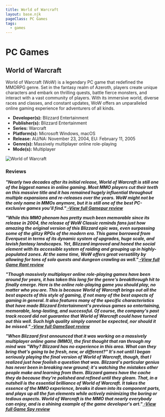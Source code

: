 ```yaml
---
title: World of Warcraft
layout: base.njk
pageClass: PC Games
tags:
  - games
---
```


<div class="games-header">
  <h1>PC Games</h1>
</div>
  <section class="grid-m">
        <article class="card-m">
            <div class="card__content-m">
                <h2 class="card__text-m">World of Warcraft</h2>
              <p class="card__text-m">
                World of Warcraft (WoW) is a legendary PC game that redefined the MMORPG genre. Set in the fantasy realm of Azeroth, players create unique characters and embark on thrilling quests, battle fierce monsters, and interact with a vast community of players. With its immersive world, diverse races and classes, and constant updates, WoW offers an unparalleled online gaming experience for adventurers of all kinds.
              </p>
              <ul>
                <li><strong>Developer(s):</strong> Blizzard Entertainment</li>
                <li><strong>Publisher(s):</strong> Blizzard Entertainment</li>
                <li><strong>Series:</strong> Warcraft</li>
                <li><strong>Platform(s):</strong> Microsoft Windows, macOS</li>
                <li><strong>Release:</strong> AU/NA: November 23, 2004, EU: February 11, 2005</li>
                <li><strong>Genre(s):</strong> Massively multiplayer online role-playing</li>
                <li><strong>Mode(s):</strong> Multiplayer</li>
              </ul>
            </div>
          </article>
          <article class="card-m">
            <div class="card__img-m">
              <img src="/images/pc2.png" alt="World of Warcraft">
            </div>
          </article>
  </section>
    <div class="game_reviews">
    <h3>Reviews</h3>
      <p>
        <strong><i>"Nearly two decades after its initial release, World of Warcraft is still one of the biggest names in online gaming. Most MMO players cut their teeth on this massive title and it has remained hugely influential throughout multiple expansions and re-releases over the years. WoW might not be the only name in MMOs anymore, but it is still one of the best PC-exclusive games you’ll find."<a href="https://www.gamepur.com/guides/the-ten-best-pc-exclusive-games-of-all-time" target="_blank" rel="noopener noreferrer"> -View full Gamepur review</a></i></strong>
      </p>
      <p>   
        <strong><i>"While this MMO phenom has pretty much been memorable since its release in 2004, the release of WoW Classic reminds fans just how amazing the original version of this Blizzard epic was, even surpassing some of the glitzy RPGs of the modern era. This game borrowed from Everquest in terms of its dynamic system of upgrades, huge scale, and lavish fantasy landscapes. Yet, Blizzard improved and honed the social element with its accessible system of raiding and grouping up in highly-populated zones. At the same time, WoW offers great versatility by allowing for tons of solo quests and dungeon crawling as well."<a href="https://gamerant.com/pc-games-cant-play-console/#sim-city-3000" target="_blank" rel="noopener noreferrer"> -View full Game Rant review</a></i></strong>
      </p>
      <p>
        <strong><i>"Though massively multiplayer online role-playing games have been around for years, it has taken this long for the genre's breakthrough hit to finally emerge. Here is the online role-playing game you should play, no matter who you are. This is because World of Warcraft brings out all the best aspects of this style of gaming, if not many of the best aspects of gaming in general. It also features many of the specific characteristics that have made Blizzard Entertainment's previous games so entertaining, memorable, long-lasting, and successful. Of course, the company's past track record did not guarantee that World of Warcraft could have turned out this well. Such high quality simply cannot be expected, nor should it be missed."<a href="https://www.gamespot.com/reviews/world-of-warcraft-review/1900-6114072/" target="_blank" rel="noopener noreferrer"> -View full GameSpot review</a></i></strong>
      </p>
      <p>
        <strong><i>"When Blizzard first announced that it was working on a massively multiplayer online game (MMO), the first thought that ran through my mind was "Why? Blizzard has no experience in this area. What can they bring that's going to be fresh, new, or different?" It's not until I began seriously playing the final version of World of Warcraft, though, that I realized just how foolish a question that was. Blizzard's particular genius has never been in breaking new ground; it's watching the mistakes other people make and learning from them. Blizzard games have the cache they do because they're polished and refined until they gleam. That, in a nutshell is the essential brilliance of World of Warcraft. It takes the essence of the MMO experience, breaks it down into its component parts, and plays up all the fun elements while actively minimizing the boring or tedious aspects. World of Warcraft is the MMO that nearly everybody can enjoy, and is a shining example of the game developer's art."<a href="http://pc.gamespy.com/pc/world-of-warcraft/571585p1.html" target="_blank" rel="noopener noreferrer"> -View full Game Spy review</a></i></strong>
      </p>
    </div>